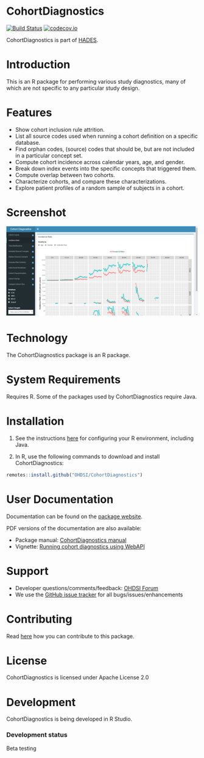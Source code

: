 CohortDiagnostics
=================

[![Build Status](https://travis-ci.org/OHDSI/CohortDiagnostics.svg?branch=master)](https://travis-ci.org/OHDSI/CohortDiagnostics)
[![codecov.io](https://codecov.io/github/OHDSI/CohortDiagnostics/coverage.svg?branch=master)](https://codecov.io/github/OHDSI/CohortDiagnostics?branch=master)

CohortDiagnostics is part of [HADES](https://ohdsi.github.io/Hades).

Introduction
============
This is an R package for performing various study diagnostics, many of which are not specific to any particular study design.

Features
========
- Show cohort inclusion rule attrition. 
- List all source codes used when running a cohort definition on a specific database.
- Find orphan codes, (source) codes that should be, but are not included in a particular concept set.
- Compute cohort incidence across calendar years, age, and gender.
- Break down index events into the specific concepts that triggered them.
- Compute overlap between two cohorts.
- Characterize cohorts, and compare these characterizations.
- Explore patient profiles of a random sample of subjects in a cohort.

Screenshot
==========
![The Diagnostics Explorer Shiny app](vignettes/shiny.png)

Technology
==========
The CohortDiagnostics package is an R package.

System Requirements
===================
Requires R. Some of the packages used by CohortDiagnostics require Java.

Installation
=============

1. See the instructions [here](https://ohdsi.github.io/Hades/rSetup.html) for configuring your R environment, including Java.

2. In R, use the following commands to download and install CohortDiagnostics:

  ```r
  remotes::install.github("OHDSI/CohortDiagnostics")
```

User Documentation
==================
Documentation can be found on the [package website](https://ohdsi.github.io/CohortDiagnostics).

PDF versions of the documentation are also available:
* Package manual: [CohortDiagnostics manual](https://raw.githubusercontent.com/OHDSI/CohortDiagnostics/master/extras/CohortDiagnostics.pdf) 
* Vignette: [Running cohort diagnostics using WebAPI](https://raw.githubusercontent.com/OHDSI/CohortDiagnostics/master/inst/doc/CohortDiagnosticsUsingWebApi.pdf)

Support
=======
* Developer questions/comments/feedback: <a href="http://forums.ohdsi.org/c/developers">OHDSI Forum</a>
* We use the <a href="https://github.com/OHDSI/CohortDiagnostics/issues">GitHub issue tracker</a> for all bugs/issues/enhancements

Contributing
============
Read [here](https://ohdsi.github.io/Hades/contribute.html) how you can contribute to this package.

License
=======
CohortDiagnostics is licensed under Apache License 2.0

Development
===========
CohortDiagnostics is being developed in R Studio.

### Development status

Beta testing

